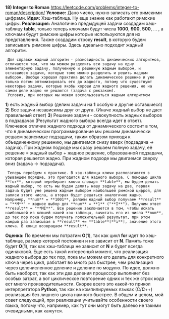 **18) Integer to Roman**
https://leetcode.com/problems/integer-to-roman/description/
**Условие:**
Дано число, нужно записать его римскими цифрами.
**Идея:**
Хэш-таблица. Ну еще знание как работают римские цифры.
**Реализация:**
     Аналогично предыдущей задачи создадим хэш-таблицу **table**, только теперь ключами будут числа **1000**, **900**, **500**, ... , а ключами будут римские цифры которые используются для их представления. Также создадим строку **result**, в которую будем записывать римские цифры.
     Здесь идеально подходит жадный алгоритм.
 
     Для справки жадный алгоритм - разновидность динамических алгоритмов, отличается тем, что мы можем разделить всю задачу на одну  элементарную задачу, полученную и решенную жадным выбором, и оставшиеся задачи, которые тоже можно разделить и решить жадным выбором. Вообще хорошая практика делать динамическое решение и уже только потом оптимизировать его до жадного, потому что существуют некоторые задачи, которые якобы хороши для жадного решения, но на самом деле жадно не решаются (задача с рюкзаком). 
     Условия, при которых мы можем воспользоваться жадным алгоритмом
**1**) есть жадный выбор (делим задачи на **1** особую и другие оставшиеся)
**2**) Все задачи независимы друг от друга. (Иначе жадный выбор не даст правильный ответ)
**3**) Решение задачи - совокупность жадных выборов в подзадачах (Результат жадного выбора всегда идет в ответ). 
     Ключевое отличие жадного подхода от динамического состоит в том, что в динамическом программирование мы решаем динамически решаем зависимые подзадачи, таким образом приходя к объединенному решению, мы двигаемся снизу вверх (подзадача -> задача). При жадном подходе мы сразу решаем полную задачу, её решение = жадный выбор + жадное решение, образованной подзадачи, которая решается жадно. При жадном подходе мы двигаемся сверху вниз (задача -> подзадача).

     Теперь перейдем к практике. В хэш-таблицы ключи располагаются в убывающем порядке, это пригодится для жадного выбора. С помощью цикла **for**, который перебирает ключи словаря **table**, мы будем делать жадный выбор, то есть мы будем делить нашу задачу на две, первая задача будет уже решена жадным выбором наибольшей римской цифрой, для записи этого числа, а вторая будет решаться аналогично жадно. Например, **num** = **1001**, делаем жадный выбор получаем **result** = "**M**" + жадное выбор для **num** = **1** ("**I**"). Получим ответ **result** = "**MI**". Все решение заключается в том, чтобы искать наибольшей из ключей нашей хэш-таблицы, вычитать его из числа **num**, до тех пор пока будем получать положительный результат, при этом каждый раз записывая в **result** += **table**[**i**], значение этого ключа. В конце возвращаем **result**.
     
**Оценка:**
     По времени мы потратим **O**(**1**), так как цикл **for** идет по хэш-таблице, размер которой постоянен и не зависит от **N**. Память тоже будет **O**(**1**), так как хэш-таблица не зависит от **N** и будет всегда одинаковой. Еще есть такой интересный момент, что реализация жадного выбора до тех пор, пока мы можем его делать для конкретного ключа через цикл, работает во много раз быстрее, чем реализация через целочисленное деление и деление по модулю. По идее, должно быть наоборот, так как эти два деления процессор выполняет без особых затрат, а вот циклическое повторение одних и тех же строк кода ест много производительности. Скорее всего это какой-то прикол интерпретатора **Python**, так как на компилируемых языках (С/**C**++) реализация без лишнего цикла намного быстрее. В общем и целом, мой совет следующий, при реализации учитывайте особенности своего языка, потому что, например, как тут они могут быть далеко не такими очевидными, как кажутся.
